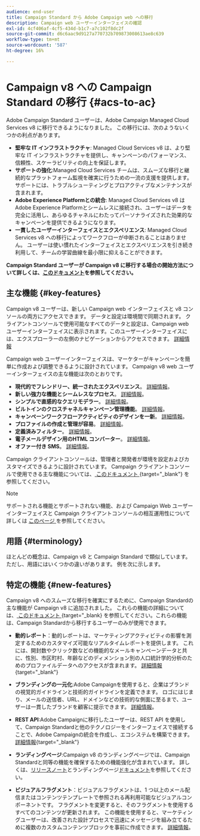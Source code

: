 ```yaml
---
audience: end-user
title: Campaign Standard から Adobe Campaign web への移行
description: Campaign web ユーザーインターフェイスの確認
exl-id: 4cf406af-4cf5-434d-b1c7-a7c102f8dc2f
source-git-commit: d6c6aac9d9127a770732b709873008613ae8c639
workflow-type: tm+mt
source-wordcount: '587'
ht-degree: 16%

---
```


# Campaign v8 への Campaign Standard の移行 {#acs-to-ac}

Adobe Campaign Standard ユーザーは、Adobe Campaign Managed Cloud Services v8 に移行できるようになりました。 この移行には、次のようないくつかの利点があります。

* **堅牢な IT インフラストラクチャ**: Managed Cloud Services v8 は、より堅牢な IT インフラストラクチャを提供し、キャンペーンのパフォーマンス、信頼性、スケーラビリティの向上を保証します。
* **サポートの強化**:Managed Cloud Services チームは、スムーズな移行と継続的なプラットフォーム監視を確実に行うための一流の支援を提供します。 サポートには、トラブルシューティングとプロアクティブなメンテナンスが含まれます。
* **Adobe Experience Platformとの統合**: Managed Cloud Services v8 はAdobe Experience Platformとシームレスに接続され、ユーザーはデータを完全に活用し、あらゆるチャネルにわたってパーソナライズされた効果的なキャンペーンを提供できるようになります。
* **一貫したユーザーインターフェイスとエクスペリエンス**: Managed Cloud Services v8 への移行によってワークフローが中断されることはありません。 ユーザーは使い慣れたインターフェイスとエクスペリエンスを引き続き利用して、チームの学習曲線を最小限に抑えることができます。

**Campaign Standard ユーザーが Campaign v8 に移行する場合の開始方法について詳しくは、[このドキュメント](../../adoption/home.md)を参照してください。**

<!--
As a Campaign Standard user, we now offer you a way to migrate to Adobe Campaign v8. You will benefit from both the new Campaign Web interface and the v8 console.
-->

## 主な機能 {#key-features}

Campaign v8 ユーザーは、新しい Campaign web インターフェイスと v8 コンソールの両方にアクセスできます。 データと設定は環境間で同期されます。 クライアントコンソールで使用可能なすべてのデータと設定は、Campaign web ユーザーインターフェイスに表示されます。このユーザーインターフェイスには、エクスプローラーの左側のナビゲーションからアクセスできます。 [詳細情報](../get-started/user-interface.md#user-interface-explorer)

Campaign web ユーザーインターフェイスは、マーケターがキャンペーンを簡単に作成および調整できるように設計されています。 Campaign v8 web ユーザーインターフェイスの主な機能は次のとおりです。

* **現代的でフレンドリー、統一されたエクスペリエンス**。 [詳細情報](../get-started/connect-to-campaign.md)。
* **新しい強力な機能とシームレスなプロセス**。 [詳細情報](../get-started/user-interface.md)。
* **シンプルで直感的なクエリモデラー**。 [詳細情報](../query/query-modeler-overview.md)。
* **ビルトインのクロスチャネルキャンペーン管理機能**。 [詳細情報](../msg/gs-messages.md)。
* **キャンペーンワークフローアクティビティのデザインを一新**。 [詳細情報](../workflows/gs-workflows.md)。
* **プロファイルの作成と管理が容易**。 [詳細情報](../audience/about-recipients.md)。
* **定義済みフィルター**。 [詳細情報](../get-started/predefined-filters.md)。
* **電子メールデザイン用のHTML コンバーター**。 [詳細情報](../email/existing-content.md)。
* **オファー付き SMS**。 [詳細情報](../msg/offers.md)。

Campaign クライアントコンソールは、管理者と開発者が環境を設定およびカスタマイズできるように設計されています。 Campaign クライアントコンソールで使用できる主な機能については、[ このドキュメント ](https://experienceleague.adobe.com/ja/docs/campaign/campaign-v8/new/whats-new){target="_blank"} を参照してください。

>[!NOTE]
>
>サポートされる機能とサポートされない機能、および Campaign Web ユーザーインターフェイスと Campaign クライアントコンソールの相互運用性について詳しくは [ このページ ](../get-started/capability-matrix.md) を参照してください。

## 用語 {#terminology}

ほとんどの概念は、Campaign v8 と Campaign Standard で類似しています。ただし、用語にはいくつかの違いがあります。 例を次に示します。

<!--
* Profiles are **Recipients** in the console. [Learn more](../audience/gs-audiences-recipients.md).
* Test profiles are **Seed addresses**. [Learn more](../preview-test/test-deliveries.md).
* The delivery preparation is the **Delivery analysis**. [Learn more](../monitor/prepare-send.md).
* Audiences are **Lists**. [Learn more](../audience/gs-audiences-recipients.md).
-->

<!--
* Custom resources are **Schemas**
* Messages are referred to as **Deliveries**
* Roles are configured with **Named Rights**
* Security Groups are **Operator Groups**
* Organizational units are managed through **Folder Permissions**
* Product users are **Operators** in the client console
* Delivery preparation is the **Delivery analysis** in the client console
-->

## 特定の機能 {#new-features}

Campaign v8 へのスムーズな移行を確実にするために、Campaign Standardの主な機能が Campaign v8 に追加されました。 これらの機能の詳細については、[ このドキュメント ](https://experienceleague.adobe.com/docs/experience-cloud/campaign/campaign-standard-migration-home.html?lang=ja){target="_blank} を参照してください。これらの機能は、Campaign Standardから移行するユーザーのみが使用できます。

* **動的レポート**：動的レポートは、マーケティングアクティビティの影響を測定するためのカスタマイズ可能なリアルタイムレポートを提供します。 これには、開封数やクリック数などの機能的なメールキャンペーンデータと共に、性別、市区町村、年齢などのディメンション別の人口統計学的分析のためのプロファイルデータへのアクセスが含まれます。 [詳細情報](https://experienceleague.adobe.com/docs/experience-cloud/campaign/reporting/get-started-reporting.html?lang=ja){target="_blank"}

* **ブランディングの一元化**:Adobe Campaignを使用すると、企業はブランドの視覚的ガイドラインと技術的ガイドラインを定義できます。 ロゴにはじまり、メールの送信者、URL、ドメインなどの技術的な側面に至るまで、ユーザーは一貫したブランドを顧客に提示できます。 [詳細情報](https://experienceleague.adobe.com/docs/experience-cloud/campaign/branding/branding-gs.html?lang=ja)。

* **REST API**:Adobe Campaignに移行したユーザーは、REST API を使用して、Campaign Standardと他のテクノロジーをインターフェイスで接続することで、Adobe Campaignの統合を作成し、エコシステムを構築できます。 [詳細情報](https://experienceleague.adobe.com/docs/experience-cloud/campaign/apis/get-started-apis.html?lang=ja){target="_blank"}

* **ランディングページ**:Campaign v8 のランディングページでは、Campaign Standardと同等の機能を確保するための機能強化が含まれています。 詳しくは、[リリースノート](../rn/release-notes.md#new-24-4)とランディングページ[ドキュメント](../landing-pages/get-started-lp.md)を参照してください。

* **ビジュアルフラグメント**：ビジュアルフラグメントは、1 つ以上のメール配信またはコンテンツテンプレートで参照される再利用可能なビジュアルコンポーネントです。 フラグメントを変更すると、そのフラグメントを使用するすべてのコンテンツが更新されます。 この機能を使用すると、マーケティングユーザーは、改善された設計プロセスで迅速にメッセージを組み立てるために複数のカスタムコンテンツブロックを事前に作成できます。 [詳細情報](../content/use-visual-fragments.md)。

<!--
* Delivery Alerting: In addition to viewing notifications directly in Campaign, Adobe Campaign also provides an email alerting system to trigger email alerts to users or external stakeholders of important system activities. Create, manage, and receive customizable alerts and dashboards to keep track of delivery successes or failures. Adobe Campaign Delivery Alerting boosts efficiency by keeping all involved Adobe Campaign users in a company automatically informed about the delivery execution status, via email and dashboard. 

* Landing Pages: Landing pages are web forms that can be used to capture information on your audiences, offer subscriptions to a service, display data and grow your database. Landing pages can also be used for acquiring or updating existing profiles, and to set up a double opt-in mechanism, allowing you to protect the platform from wrong or invalid email addresses, or spambots. [Learn more](../landing-pages/get-started-lp.md)
-->